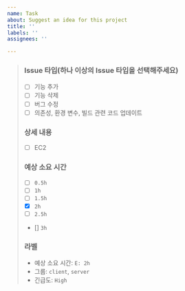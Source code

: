 ```yaml
---
name: Task
about: Suggest an idea for this project
title: ''
labels: ''
assignees: ''

---
```


> ### Issue 타입(하나 이상의 Issue 타입을 선택해주세요)
> * [ ]  기능 추가
> * [ ]  기능 삭제
> * [ ]  버그 수정
> * [ ]  의존성, 환경 변수, 빌드 관련 코드 업데이트
> 
> ### 상세 내용
> * [ ]  EC2
> 
> ### 예상 소요 시간
> * [ ]  `0.5h`
> * [ ]  `1h`
> * [ ]  `1.5h`
> * [x]  `2h`
> * [ ]  `2.5h`
> * [] `3h`
> 
> ### 라벨
> * 예상 소요 시간: `E: 2h`
> * 그룹: `client`, `server`
> * 긴급도: `High`



>
